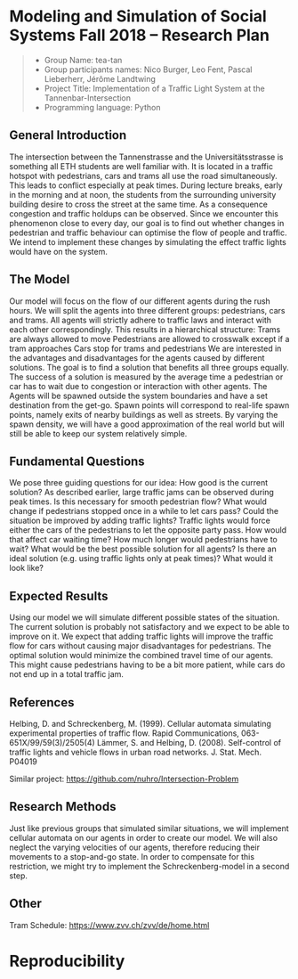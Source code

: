 # Modeling and Simulation of Social Systems Fall 2018 – Research Plan

> * Group Name: tea-tan
> * Group participants names: Nico Burger, Leo Fent, Pascal Lieberherr, Jérôme Landtwing
> * Project Title: Implementation of a Traffic Light System at the Tannenbar-Intersection
> * Programming language: Python

## General Introduction
The intersection between the Tannenstrasse and the Universitätsstrasse is something all ETH students are well familiar with. It is located in a traffic hotspot with pedestrians, cars and trams all use the road simultaneously. This leads to conflict especially at peak times. During lecture breaks, early in the morning and at noon, the students from the surrounding university building desire to cross the street at the same time. As a consequence congestion and traffic holdups can be observed. 
Since we encounter this phenomenon close to every day, our goal is to find out whether changes in pedestrian and traffic behaviour can optimise the flow of people and traffic. We intend to implement these changes by simulating the effect traffic lights would have on the system.

## The Model
Our model will focus on the flow of our different agents during the rush hours. We will split the agents into three different groups: pedestrians, cars and trams. All agents will strictly adhere to traffic laws and interact with each other correspondingly. This results in a hierarchical structure:
Trams are always allowed to move
Pedestrians are allowed to crosswalk except if a tram approaches
Cars stop for trams and pedestrians
We are interested in the advantages and disadvantages for the agents caused by different solutions. The goal is to find a solution that benefits all three groups equally. The success of a solution is measured by the average time a pedestrian or car has to wait due to congestion or interaction with other agents.
The Agents will be spawned outside the system boundaries and have a set destination from the get-go. Spawn points will correspond to real-life spawn points, namely exits of nearby buildings as well as streets. By varying the spawn density, we will have a good approximation of the real world but will still be able to keep our system relatively simple.

## Fundamental Questions
We pose three guiding questions for our idea:
How good is the current solution?
As described earlier, large traffic jams can be observed during peak times. Is this necessary for smooth pedestrian flow? What would change if pedestrians stopped once in a while to let cars pass?
Could the situation be improved by adding traffic lights? 
Traffic lights would force either the cars of the pedestrians to let the opposite party pass. How would that affect car waiting time? How much longer would pedestrians have to wait?
What would be the best possible solution for all agents?
Is there an ideal solution (e.g. using traffic lights only at peak times)? What would it look like?

## Expected Results
Using our model we will simulate different possible states of the situation.
The current solution is probably not satisfactory and we expect to be able to improve on it.
We expect that adding traffic lights will improve the traffic flow for cars without causing major disadvantages for pedestrians.
The optimal solution would minimize the combined travel time of our agents.
This might cause pedestrians having to be a bit more patient, while cars do not end up in a total traffic jam.

## References					
Helbing, D. and Schreckenberg, M. (1999). Cellular automata simulating experimental properties of traffic flow. Rapid Communications, 063-651X/99/59(3)/2505(4)	 	 Lämmer, S. and Helbing, D. (2008). Self-control of traffic lights and vehicle flows in urban road networks. J. Stat. Mech. P04019

Similar project: https://github.com/nuhro/Intersection-Problem


## Research Methods
Just like previous groups that simulated similar situations, we will implement cellular automata on our agents in order to create our model.
We will also neglect the varying velocities of our agents, therefore reducing their movements to a stop-and-go state. In order to compensate for this restriction, we might try to implement the Schreckenberg-model in a second step.

## Other
Tram Schedule: https://www.zvv.ch/zvv/de/home.html

# Reproducibility

